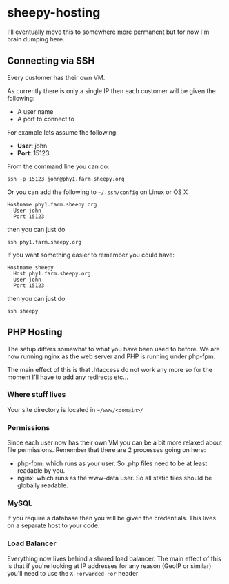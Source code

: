 # sheepy-hosting

I'll eventually move this to somewhere more permanent but for now I'm brain dumping here. 

## Connecting via SSH
Every customer has their own VM.

As currently there is only a single IP then each customer will be given the following:

* A user name
* A port to connect to

For example lets assume the following:

* **User**: john
* **Port**: 15123

From the command line you can do:
```
ssh -p 15123 john@phy1.farm.sheepy.org
```

Or you can add the following to ```~/.ssh/config``` on Linux or OS X
```
Hostname phy1.farm.sheepy.org
  User john
  Port 15123
```
then you can just do
```
ssh phy1.farm.sheepy.org
```

If you want something easier to remember you could have:
```
Hostname sheepy
  Host phy1.farm.sheepy.org
  User john
  Port 15123
```
then you can just do
```
ssh sheepy
```

## PHP Hosting

The setup differs somewhat to what you have been used to before.
We are now running nginx as the web server and PHP is running under php-fpm.

The main effect of this is that .htaccess do not work any more so for the moment I'll have to add any redirects etc...

### Where stuff lives

Your site directory is located in ```~/www/<domain>/```

### Permissions

Since each user now has their own VM you can be a bit more relaxed about file permissions.
Remember that there are 2 processes going on here:

* php-fpm: which runs as your user. So .php files need to be at least readable by you.
* nginx: which runs as the www-data user. So all static files should be globally readable.

### MySQL

If you require a database then you will be given the credentials. This lives on a separate host to your code.

### Load Balancer

Everything now lives behind a shared load balancer. The main effect of this is that if you're looking at IP
addresses for any reason (GeoIP or similar) you'll need to use the ```X-Forwarded-For``` header


